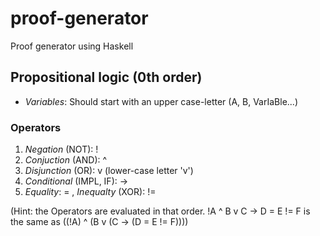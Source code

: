 # proof-generator
Proof generator using Haskell

## Propositional logic (0th order)
* *Variables*:  Should start with an upper case-letter (A, B, VarIaBle...)

### Operators

1. *Negation* (NOT): !
2. *Conjuction* (AND): ^
3. *Disjunction* (OR): v (lower-case letter 'v')
4. *Conditional* (IMPL, IF): -> 
5. *Equality*: = , *Inequalty* (XOR): !=

(Hint: the Operators are evaluated in that order. !A ^ B v C -> D = E != F is the same as ((!A) ^ (B v (C -> (D = E != F)))) 
